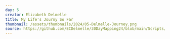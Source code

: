 ```yaml
---
day: 5
creator: Elizabeth Delmelle
title: My Life's Journy So Far
thumbnail: /assets/thumbnails/2024/05-Delmelle-Journey.png
source: https://github.com/ECDelmelle/30DayMapping24/blob/main/Scripts/Day5_AJourney.R
---
```


